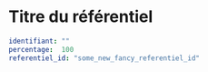 # Titre du référentiel
```yaml
identifiant: ""
percentage:  100
referentiel_id: "some_new_fancy_referentiel_id"
```
